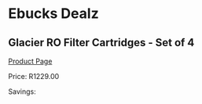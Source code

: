 
# Ebucks Dealz
## Glacier RO Filter Cartridges - Set of 4
[Product Page](https://www.ebucks.com/web/shop/productSelected.do?prodId=184272995&catId=704988430)

Price: R1229.00

Savings: 


	
